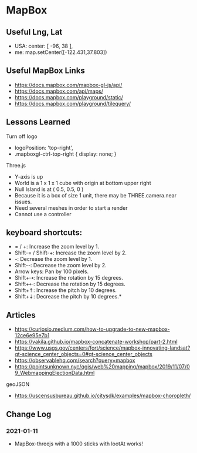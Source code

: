 # MapBox


## Useful Lng, Lat

* USA: center: [ -96, 38 ],
* me: map.setCenter([-122.431,37.803])


## Useful MapBox Links

* https://docs.mapbox.com/mapbox-gl-js/api/
* https://docs.mapbox.com/api/maps/
* https://docs.mapbox.com/playground/static/
* https://docs.mapbox.com/playground/tilequery/

## Lessons Learned

Turn off logo

* logoPosition: 'top-right',
* .mapboxgl-ctrl-top-right { display: none; }

Three.js
* Y-axis is up
* World is a 1 x 1 x 1 cube with origin at bottom upper right
* Null Island is at ( 0.5, 0.5, 0 )
* Because it is a box of size 1 unit, there may be THREE.camera.near issues.
* Need several meshes in order to start a render
* Cannot use a controller

## keyboard shortcuts:

* = / +: Increase the zoom level by 1.
* Shift-= / Shift-+: Increase the zoom level by 2.
* -: Decrease the zoom level by 1.
* Shift--: Decrease the zoom level by 2.
* Arrow keys: Pan by 100 pixels.
* Shift+⇢: Increase the rotation by 15 degrees.
* Shift+⇠: Decrease the rotation by 15 degrees.
* Shift+⇡: Increase the pitch by 10 degrees.
* Shift+⇣: Decrease the pitch by 10 degrees.*



## Articles

* https://curiosio.medium.com/how-to-upgrade-to-new-mapbox-12ce6e95e7b1
* https://vakila.github.io/mapbox-concatenate-workshop/part-2.html
* https://www.usgs.gov/centers/fort/science/mapbox-innovating-landsat?qt-science_center_objects=0#qt-science_center_objects
* https://observablehq.com/search?query=mapbox
* https://pointsunknown.nyc/qgis/web%20mapping/mapbox/2019/11/07/09_WebmappingElectionData.html

geoJSON

* https://uscensusbureau.github.io/citysdk/examples/mapbox-choropleth/

## Change Log

### 2021-01-11

* MapBox-threejs with a 1000 sticks with lootAt works!

